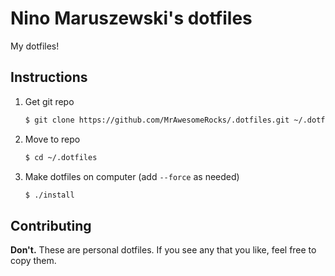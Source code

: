 # Nino Maruszewski's dotfiles

My dotfiles!

## Instructions
1. Get git repo
    ```sh
    $ git clone https://github.com/MrAwesomeRocks/.dotfiles.git ~/.dotfiles
    ```
2. Move to repo
    ```sh
    $ cd ~/.dotfiles
    ```
3. Make dotfiles on computer (add `--force` as needed)
    ```sh
    $ ./install
    ```

## Contributing
**Don't.** These are personal dotfiles. If you see any that you like, feel free to copy them.
